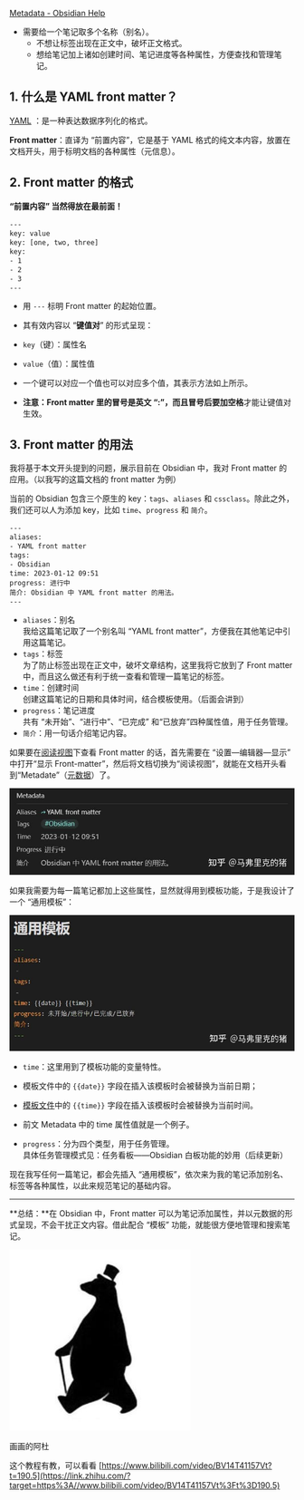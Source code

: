 [Metadata - Obsidian Help](https://help.obsidian.md/Editing+and+formatting/Metadata)

*   需要给一个笔记取多个名称（别名）。
    *   不想让标签出现在正文中，破坏正文格式。
    *   想给笔记加上诸如创建时间、笔记进度等各种属性，方便查找和管理笔记。



## 1. 什么是 YAML front matter？

[YAML](https://link.zhihu.com/?target=https%3A//baike.baidu.com/item/YAML/1067697) ：是一种表达数据序列化的格式。

**Front matter**：直译为 “前置内容”，它是基于 YAML 格式的纯文本内容，放置在文档开头，用于标明文档的各种属性（元信息）。



## 2. Front matter 的格式

**“前置内容” 当然得放在最前面！**

```
---
key: value
key: [one, two, three]
key:
- 1
- 2
- 3
---
```

*   用 `---` 标明 Front matter 的起始位置。
*   其有效内容以 “**键值对**” 的形式呈现：

*   `key`（键）：属性名
*   `value`（值）：属性值

*   一个键可以对应一个值也可以对应多个值，其表示方法如上所示。
*   **注意：**Front matter 里的冒号是英文 “:”，而且冒号后**要加空格**才能让键值对生效。

## 3. Front matter 的用法

我将基于本文开头提到的问题，展示目前在 Obsidian 中，我对 Front matter 的应用。（以我写的这篇文档的 front matter 为例）

当前的 Obsidian 包含三个原生的 key：`tags`、`aliases` 和 `cssclass`。除此之外，我们还可以人为添加 key，比如 `time`、`progress` 和 `简介`。

```
---
aliases:
- YAML front matter
tags:
- Obsidian
time: 2023-01-12 09:51
progress: 进行中
简介: Obsidian 中 YAML front matter 的用法。
---
```

*   `aliases`：别名  
    我给这篇笔记取了一个别名叫 “YAML front matter”，方便我在其他笔记中引用这篇笔记。
*   `tags`：标签  
    为了防止标签出现在正文中，破坏文章结构，这里我将它放到了 Front matter 中，而且这么做还有利于统一查看和管理一篇笔记的标签。
*   `time`：创建时间  
    创建这篇笔记的日期和具体时间，结合模板使用。（后面会讲到）
*   `progress`：笔记进度  
    共有 “未开始”、“进行中”、“已完成” 和“已放弃”四种属性值，用于任务管理。
*   `简介`：用一句话介绍笔记内容。

如果要在[阅读视图](https://www.zhihu.com/search?q=%E9%98%85%E8%AF%BB%E8%A7%86%E5%9B%BE&search_source=Entity&hybrid_search_source=Entity&hybrid_search_extra=%7B%22sourceType%22%3A%22answer%22%2C%22sourceId%22%3A2845528185%7D)下查看 Front matter 的话，首先需要在 “设置—编辑器—显示” 中打开“显示 Front-matter”，然后将文档切换为“阅读视图”，就能在文档开头看到“Metadate”（[元数据](https://www.zhihu.com/search?q=%E5%85%83%E6%95%B0%E6%8D%AE&search_source=Entity&hybrid_search_source=Entity&hybrid_search_extra=%7B%22sourceType%22%3A%22answer%22%2C%22sourceId%22%3A2845528185%7D)）了。

![](<assets/1682424385569.png>)

如果我需要为每一篇笔记都加上这些属性，显然就得用到模板功能，于是我设计了一个 “通用模板”：

![](<assets/1682424386769.png>)

*   `time`：这里用到了模板功能的变量特性。

*   模板文件中的 `{{date}}` 字段在插入该模板时会被替换为当前日期；
*   [模板文件](https://www.zhihu.com/search?q=%E6%A8%A1%E6%9D%BF%E6%96%87%E4%BB%B6&search_source=Entity&hybrid_search_source=Entity&hybrid_search_extra=%7B%22sourceType%22%3A%22answer%22%2C%22sourceId%22%3A2845528185%7D)中的 `{{time}}` 字段在插入该模板时会被替换为当前时间。
*   前文 Metadata 中的 time 属性值就是一个例子。

*   `progress`：分为四个类型，用于任务管理。  
    具体任务管理模式见：任务看板——Obsidian 白板功能的妙用（后续更新）

现在我写任何一篇笔记，都会先插入 “通用模板”，依次来为我的笔记添加别名、标签等各种属性，以此来规范笔记的基础内容。

* * *

**总结：**在 Obsidian 中，Front matter 可以为笔记添加属性，并以元数据的形式呈现，不会干扰正文内容。借此配合 “模板” 功能，就能很方便地管理和搜索笔记。

![](<assets/1682424388810.png>)

画画的阿杜

这个教程有教，可以看看 [https://www.bilibili.com/video/BV14T41157Vt?t=190.5](https://link.zhihu.com/?target=https%3A//www.bilibili.com/video/BV14T41157Vt%3Ft%3D190.5)